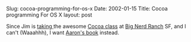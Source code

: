 Slug: cocoa-programming-for-os-x
Date: 2002-01-15
Title: Cocoa programming For OS X
layout: post

Since Jim is <a href="http://jim.roepcke.com/2002/01/13#item3980">taking </a>the awesome <a href="http://www.bignerdranch.com/Classes/">Cocoa class</a> at <a href="http://www.bignerdranch.com/">Big Nerd Ranch</a> SF, and I can&#39;t (Waaahhh), I want <a href="http://www.bignerdranch.com/Book/">Aaron&#39;s book</a> instead.
